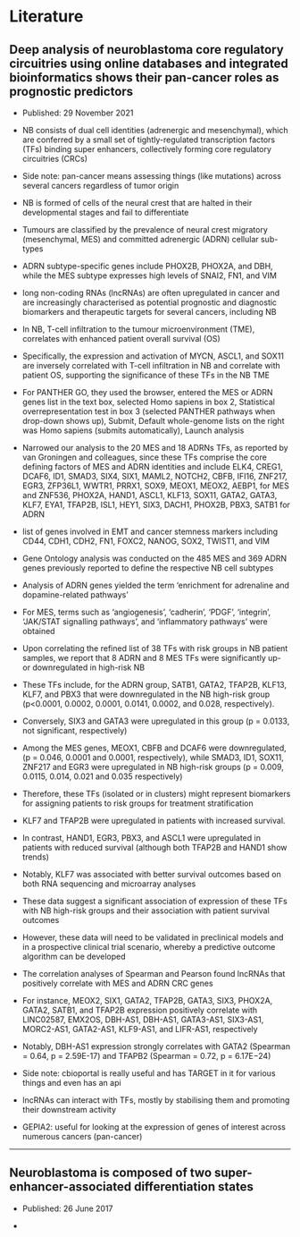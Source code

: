 # Literature

## Deep analysis of neuroblastoma core regulatory circuitries using online databases and integrated bioinformatics shows their pan-cancer roles as prognostic predictors

*  Published: 29 November 2021

*  NB consists of dual cell identities (adrenergic and mesenchymal), which are conferred by a small set of tightly-regulated transcription factors (TFs) binding super enhancers, collectively forming core regulatory circuitries (CRCs)

*  Side note: pan-cancer means assessing things (like mutations) across several cancers regardless of tumor origin

*  NB is formed of cells of the neural crest that are halted in their developmental stages and fail to differentiate

*  Tumours are classified by the prevalence of neural crest migratory (mesenchymal, MES) and committed adrenergic (ADRN) cellular sub-types

*  ADRN subtype-specific genes include PHOX2B, PHOX2A, and DBH, while the MES subtype expresses high levels of SNAI2, FN1, and VIM

*  long non-coding RNAs (lncRNAs) are often upregulated in cancer and are increasingly characterised as potential prognostic and diagnostic biomarkers and therapeutic targets for several cancers, including NB

*  In NB, T-cell infiltration to the tumour microenvironment (TME), correlates with enhanced patient overall survival (OS)

*  Specifically, the expression and activation of MYCN, ASCL1, and SOX11 are inversely correlated with T-cell infiltration in NB and correlate with patient OS, supporting the significance of these TFs in the NB TME

*  For PANTHER GO, they used the browser, entered the MES or ADRN genes list in the text box, selected Homo sapiens in box 2, Statistical overrepresentation test in box 3 (selected PANTHER pathways when drop-down shows up), Submit, Default whole-genome lists on the right was Homo sapiens (submits automatically), Launch analysis

*  Narrowed our analysis to the 20 MES and 18 ADRNs TFs, as reported by van Groningen and colleagues, since these TFs comprise the core defining factors of MES and ADRN identities and include ELK4, CREG1, DCAF6, ID1, SMAD3, SIX4, SIX1, MAML2, NOTCH2, CBFB, IFI16, ZNF217, EGR3, ZFP36L1, WWTR1, PRRX1, SOX9, MEOX1, MEOX2, AEBP1, for MES and ZNF536, PHOX2A, HAND1, ASCL1, KLF13, SOX11, GATA2, GATA3, KLF7, EYA1, TFAP2B, ISL1, HEY1, SIX3, DACH1, PHOX2B, PBX3, SATB1 for ADRN

*  list of genes involved in EMT and cancer stemness markers including CD44, CDH1, CDH2, FN1, FOXC2, NANOG, SOX2, TWIST1, and VIM

*  Gene Ontology analysis was conducted on the 485 MES and 369 ADRN genes previously reported to define the respective NB cell subtypes

*  Analysis of ADRN genes yielded the term ‘enrichment for adrenaline and dopamine-related pathways’

*  For MES, terms such as ‘angiogenesis’, ‘cadherin’, ‘PDGF’, ‘integrin’, ‘JAK/STAT signalling pathways’, and ‘inflammatory pathways’ were obtained

*  Upon correlating the refined list of 38 TFs with risk groups in NB patient samples, we report that 8 ADRN and 8 MES TFs were significantly up- or downregulated in high-risk NB

*  These TFs include, for the ADRN group, SATB1, GATA2, TFAP2B, KLF13, KLF7, and PBX3 that were downregulated in the NB high-risk group (p<0.0001, 0.0002, 0.0001, 0.0141, 0.0002, and 0.028, respectively).

*  Conversely, SIX3 and GATA3 were upregulated in this group (p = 0.0133, not significant, respectively)

*  Among the MES genes, MEOX1, CBFB and DCAF6 were downregulated, (p = 0.046, 0.0001 and 0.0001, respectively), while SMAD3, ID1, SOX11, ZNF217 and EGR3 were upregulated in NB high-risk groups (p = 0.009, 0.0115, 0.014, 0.021 and 0.035 respectively)

*  Therefore, these TFs (isolated or in clusters) might represent biomarkers for assigning patients to risk groups for treatment stratification

*  KLF7 and TFAP2B were upregulated in patients with increased survival.

*  In contrast, HAND1, EGR3, PBX3, and ASCL1 were upregulated in patients with reduced survival (although both TFAP2B and HAND1 show trends)

*  Notably, KLF7 was associated with better survival outcomes based on both RNA sequencing and microarray analyses

*  These data suggest a significant association of expression of these TFs with NB high-risk groups and their association with patient survival outcomes

*  However, these data will need to be validated in preclinical models and in a prospective clinical trial scenario, whereby a predictive outcome algorithm can be developed

*  The correlation analyses of Spearman and Pearson found lncRNAs that positively correlate with MES and ADRN CRC genes

*  For instance, MEOX2, SIX1, GATA2, TFAP2B, GATA3, SIX3, PHOX2A, GATA2, SATB1, and TFAP2B expression positively correlate with LINC02587, EMX2OS, DBH-AS1, DBH-AS1, GATA3-AS1, SIX3-AS1, MORC2-AS1, GATA2-AS1, KLF9-AS1, and LIFR-AS1, respectively

*  Notably, DBH-AS1 expression strongly correlates with GATA2 (Spearman = 0.64, p = 2.59E-17) and TFAPB2 (Spearman = 0.72, p = 6.17E−24)

*  Side note: cbioportal is really useful and has TARGET in it for various things and even has an api

*  lncRNAs can interact with TFs, mostly by stabilising them and promoting their downstream activity

*  GEPIA2: useful for looking at the expression of genes of interest across numerous cancers (pan-cancer)

---

## Neuroblastoma is composed of two super-enhancer-associated differentiation states

*  Published: 26 June 2017

*  


















